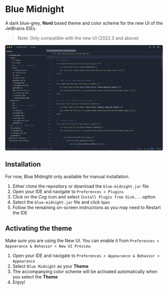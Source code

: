 # Blue Midnight

A dark blue-grey, **Nord** based theme and color scheme for the new UI of the JetBrains IDEs.

> Note: Only compatible with the new UI (2022.3 and above)

![Screenshot of the Blue Midnight Idea Theme and Color Scheme](/images/screenshot.png)

## Installation

For now, Blue Midnight only available for manual installation.

1. Either clone the repository or download the `blue-midnight.jar` file
2. Open your IDE and navigate to `Preferences > Plugins`
3. Click on the *Cog* icon and select `Install Plugin from Disk...` option
4. Select the `blue-midnight.jar` file and click `Open`
5. Follow the remaining on-screen instructions as you may need to Restart the IDE

## Activating the theme

Make sure you are using the New UI. You can enable it from `Preferences > Appearance & Behavior > New UI Preview`.

1. Open your IDE and navigate to `Preferences > Appearance & Behavior > Appearance`
2. Select `Blue Midnight` as your **Theme**
3. The accompanying color scheme will be activated automatically when you select the **Theme**
4. Enjoy!